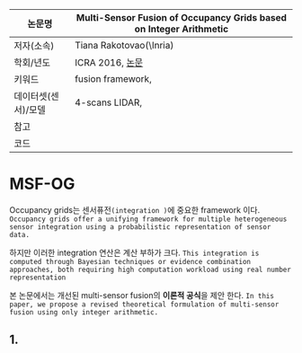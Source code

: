 
| 논문명 | Multi-Sensor Fusion of Occupancy Grids based on Integer Arithmetic |
| --- | --- |
| 저자\(소속\) | Tiana Rakotovao\(\Inria) |
| 학회/년도 | ICRA 2016, [논문](http://ieeexplore.ieee.org/document/7487330/) |
| 키워드 |fusion framework,  |
| 데이터셋(센서)/모델 | 4-scans LIDAR,  |
| 참고 | |
| 코드 | |

# MSF-OG

Occupancy grids는 센서퓨전`(integration )`에 중요한 framework 이다. `Occupancy grids offer a unifying framework for multiple heterogeneous sensor integration using a probabilistic representation of sensor data.`

하지만 이러한 integration 연산은 계산 부하가 크다. `This integration is computed through Bayesian techniques or evidence combination approaches, both requiring high computation workload using real number representation`

본 논문에서는 개선된 multi-sensor fusion의 **이론적 공식**을 제안 한다. `In this paper, we propose a revised
theoretical formulation of multi-sensor fusion using only integer arithmetic.`


## 1. 
<!--stackedit_data:
eyJoaXN0b3J5IjpbLTE2NTc4ODI0NTddfQ==
-->